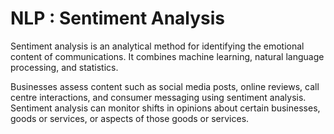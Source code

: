 # NLP : Sentiment Analysis
Sentiment analysis is an analytical method for identifying the emotional content of communications. It combines machine learning, natural language processing, and statistics.

Businesses assess content such as social media posts, online reviews, call centre interactions, and consumer messaging using sentiment analysis. Sentiment analysis can monitor shifts in opinions about certain businesses, goods or services, or aspects of those goods or services.

